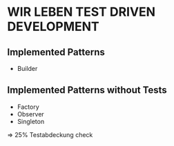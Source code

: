 # WIR LEBEN TEST DRIVEN DEVELOPMENT

## Implemented Patterns
- Builder

## Implemented Patterns without Tests
- Factory
- Observer
- Singleton

=> 25% Testabdeckung check
